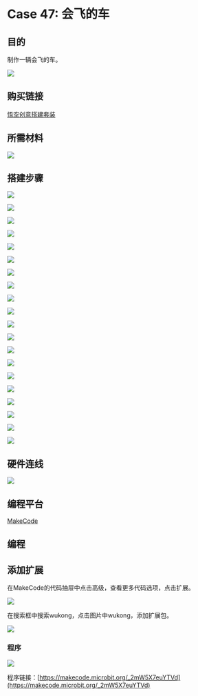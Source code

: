 ﻿# Case 47: 会飞的车
## 目的
制作一辆会飞的车。

![](https://wiki-media-ef.oss-cn-hongkong.aliyuncs.com//images/Wonder-Building-Kit-case-47-01.png)

## 购买链接

[悟空创意搭建套装](https://item.taobao.com/item.htm?id=649813731275&spm=2015.23436601.0.0)

## 所需材料

![](https://wiki-media-ef.oss-cn-hongkong.aliyuncs.com//images/Wonder-Building-Kit-step-case-47-01.png)

## 搭建步骤


![](https://wiki-media-ef.oss-cn-hongkong.aliyuncs.com//images/Wonder-Building-Kit-step-case-47-02.png)

![](https://wiki-media-ef.oss-cn-hongkong.aliyuncs.com//images/Wonder-Building-Kit-step-case-47-03.png)

![](https://wiki-media-ef.oss-cn-hongkong.aliyuncs.com//images/Wonder-Building-Kit-step-case-47-04.png)

![](https://wiki-media-ef.oss-cn-hongkong.aliyuncs.com//images/Wonder-Building-Kit-step-case-47-05.png)

![](https://wiki-media-ef.oss-cn-hongkong.aliyuncs.com//images/Wonder-Building-Kit-step-case-47-06.png)

![](https://wiki-media-ef.oss-cn-hongkong.aliyuncs.com//images/Wonder-Building-Kit-step-case-47-07.png)

![](https://wiki-media-ef.oss-cn-hongkong.aliyuncs.com//images/Wonder-Building-Kit-step-case-47-08.png)

![](https://wiki-media-ef.oss-cn-hongkong.aliyuncs.com//images/Wonder-Building-Kit-step-case-47-09.png)

![](https://wiki-media-ef.oss-cn-hongkong.aliyuncs.com//images/Wonder-Building-Kit-step-case-47-10.png)

![](https://wiki-media-ef.oss-cn-hongkong.aliyuncs.com//images/Wonder-Building-Kit-step-case-47-11.png)

![](https://wiki-media-ef.oss-cn-hongkong.aliyuncs.com//images/Wonder-Building-Kit-step-case-47-12.png)

![](https://wiki-media-ef.oss-cn-hongkong.aliyuncs.com//images/Wonder-Building-Kit-step-case-47-13.png)

![](https://wiki-media-ef.oss-cn-hongkong.aliyuncs.com//images/Wonder-Building-Kit-step-case-47-14.png)

![](https://wiki-media-ef.oss-cn-hongkong.aliyuncs.com//images/Wonder-Building-Kit-step-case-47-15.png)

![](https://wiki-media-ef.oss-cn-hongkong.aliyuncs.com//images/Wonder-Building-Kit-step-case-47-16.png)

![](https://wiki-media-ef.oss-cn-hongkong.aliyuncs.com//images/Wonder-Building-Kit-step-case-47-17.png)

![](https://wiki-media-ef.oss-cn-hongkong.aliyuncs.com//images/Wonder-Building-Kit-step-case-47-18.png)

![](https://wiki-media-ef.oss-cn-hongkong.aliyuncs.com//images/Wonder-Building-Kit-step-case-47-19.png)

![](https://wiki-media-ef.oss-cn-hongkong.aliyuncs.com//images/Wonder-Building-Kit-step-case-47-20.png)

![](https://wiki-media-ef.oss-cn-hongkong.aliyuncs.com//images/Wonder-Building-Kit-step-case-47-21.png)



## 硬件连线

![](https://wiki-media-ef.oss-cn-hongkong.aliyuncs.com//images/Wonder-Building-Kit-case-47-03.png)

## 编程平台

[MakeCode](https://makecode.microbit.org/)

## 编程
## 添加扩展
在MakeCode的代码抽屉中点击高级，查看更多代码选项，点击扩展。

![](https://wiki-media-ef.oss-cn-hongkong.aliyuncs.com//images/Wonder-Building-Kit-case-21-02.png)

在搜索框中搜索wukong，点击图片中wukong，添加扩展包。

![](https://wiki-media-ef.oss-cn-hongkong.aliyuncs.com//images/Wonder-Building-Kit-case-21-03.png)





### 程序

![](https://wiki-media-ef.oss-cn-hongkong.aliyuncs.com//images/Wonder-Building-Kit-case-47-04.png)

程序链接：[https://makecode.microbit.org/_2mW5X7euYTVd](https://makecode.microbit.org/_2mW5X7euYTVd)
